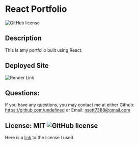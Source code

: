 # React Portfolio 
  ![GitHub license](https://img.shields.io/github/license/Naereen/StrapDown.js.svg)

## Description
This is amy portfolio built using React.

## Deployed Site
![Render Link](https://nsetty-react-portfolio.onrender.com/)

## Questions:
If you have any questions, you may contact me at either Github: https://github.com/undefined or Email: nsett7388@gmail.com

## License: MIT  ![GitHub license](https://img.shields.io/github/license/Naereen/StrapDown.js.svg)
Here is a [link](https://choosealicense.com/licenses/mit/) to the license I used.